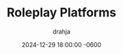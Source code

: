 ---
title: <span class="redText">Roleplay</span> Platforms
description: Where does one participate in <span class="redText">Text-Based Adult Oriented Roleplay</span>? Are their Rules? Is there an official etiquette?
author: drahja
date: 2024-12-29 18:00:00 -0600
categories: [Repository Information, Front Page]
tags: [adults-only, cybersex, discord, domain, dungeon, educational, erp, f-list.net, guides, historical preservation, information, irc, mmorpg, mu, multi-user, mud, muck, mush, platform, platforms, repository, roleplay, roleplaying, rp, shared hallucination, space, spaces]
pin: yes
media_subpath: '/posts/platforms'
---